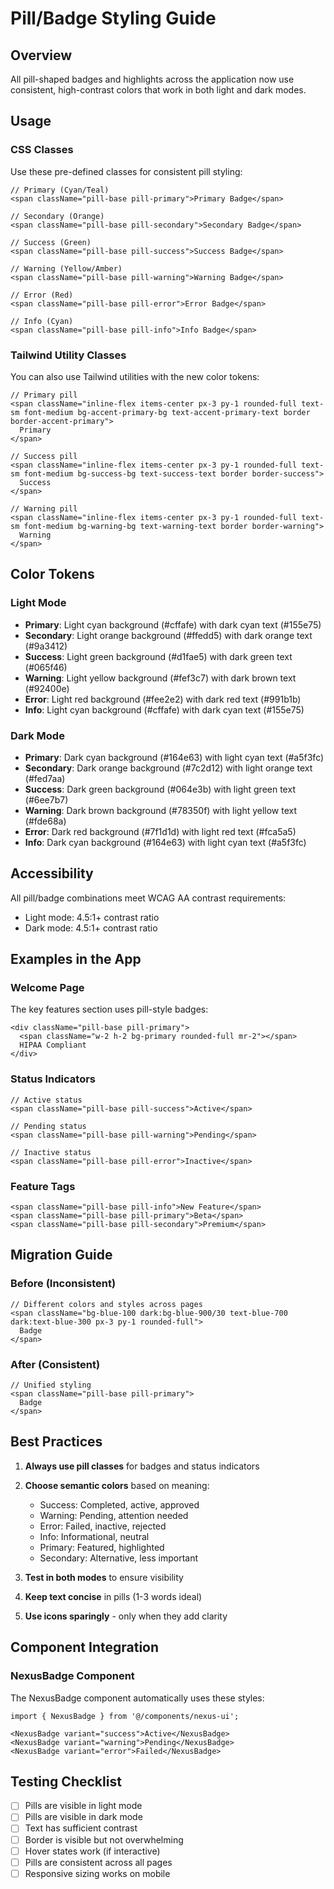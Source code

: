 # Pill/Badge Styling Guide

## Overview

All pill-shaped badges and highlights across the application now use consistent, high-contrast colors that work in both light and dark modes.

## Usage

### CSS Classes

Use these pre-defined classes for consistent pill styling:

```tsx
// Primary (Cyan/Teal)
<span className="pill-base pill-primary">Primary Badge</span>

// Secondary (Orange)
<span className="pill-base pill-secondary">Secondary Badge</span>

// Success (Green)
<span className="pill-base pill-success">Success Badge</span>

// Warning (Yellow/Amber)
<span className="pill-base pill-warning">Warning Badge</span>

// Error (Red)
<span className="pill-base pill-error">Error Badge</span>

// Info (Cyan)
<span className="pill-base pill-info">Info Badge</span>
```

### Tailwind Utility Classes

You can also use Tailwind utilities with the new color tokens:

```tsx
// Primary pill
<span className="inline-flex items-center px-3 py-1 rounded-full text-sm font-medium bg-accent-primary-bg text-accent-primary-text border border-accent-primary">
  Primary
</span>

// Success pill
<span className="inline-flex items-center px-3 py-1 rounded-full text-sm font-medium bg-success-bg text-success-text border border-success">
  Success
</span>

// Warning pill
<span className="inline-flex items-center px-3 py-1 rounded-full text-sm font-medium bg-warning-bg text-warning-text border border-warning">
  Warning
</span>
```

## Color Tokens

### Light Mode
- **Primary**: Light cyan background (#cffafe) with dark cyan text (#155e75)
- **Secondary**: Light orange background (#ffedd5) with dark orange text (#9a3412)
- **Success**: Light green background (#d1fae5) with dark green text (#065f46)
- **Warning**: Light yellow background (#fef3c7) with dark brown text (#92400e)
- **Error**: Light red background (#fee2e2) with dark red text (#991b1b)
- **Info**: Light cyan background (#cffafe) with dark cyan text (#155e75)

### Dark Mode
- **Primary**: Dark cyan background (#164e63) with light cyan text (#a5f3fc)
- **Secondary**: Dark orange background (#7c2d12) with light orange text (#fed7aa)
- **Success**: Dark green background (#064e3b) with light green text (#6ee7b7)
- **Warning**: Dark brown background (#78350f) with light yellow text (#fde68a)
- **Error**: Dark red background (#7f1d1d) with light red text (#fca5a5)
- **Info**: Dark cyan background (#164e63) with light cyan text (#a5f3fc)

## Accessibility

All pill/badge combinations meet WCAG AA contrast requirements:
- Light mode: 4.5:1+ contrast ratio
- Dark mode: 4.5:1+ contrast ratio

## Examples in the App

### Welcome Page
The key features section uses pill-style badges:
```tsx
<div className="pill-base pill-primary">
  <span className="w-2 h-2 bg-primary rounded-full mr-2"></span>
  HIPAA Compliant
</div>
```

### Status Indicators
```tsx
// Active status
<span className="pill-base pill-success">Active</span>

// Pending status
<span className="pill-base pill-warning">Pending</span>

// Inactive status
<span className="pill-base pill-error">Inactive</span>
```

### Feature Tags
```tsx
<span className="pill-base pill-info">New Feature</span>
<span className="pill-base pill-primary">Beta</span>
<span className="pill-base pill-secondary">Premium</span>
```

## Migration Guide

### Before (Inconsistent)
```tsx
// Different colors and styles across pages
<span className="bg-blue-100 dark:bg-blue-900/30 text-blue-700 dark:text-blue-300 px-3 py-1 rounded-full">
  Badge
</span>
```

### After (Consistent)
```tsx
// Unified styling
<span className="pill-base pill-primary">
  Badge
</span>
```

## Best Practices

1. **Always use pill classes** for badges and status indicators
2. **Choose semantic colors** based on meaning:
   - Success: Completed, active, approved
   - Warning: Pending, attention needed
   - Error: Failed, inactive, rejected
   - Info: Informational, neutral
   - Primary: Featured, highlighted
   - Secondary: Alternative, less important

3. **Test in both modes** to ensure visibility
4. **Keep text concise** in pills (1-3 words ideal)
5. **Use icons sparingly** - only when they add clarity

## Component Integration

### NexusBadge Component
The NexusBadge component automatically uses these styles:

```tsx
import { NexusBadge } from '@/components/nexus-ui';

<NexusBadge variant="success">Active</NexusBadge>
<NexusBadge variant="warning">Pending</NexusBadge>
<NexusBadge variant="error">Failed</NexusBadge>
```

## Testing Checklist

- [ ] Pills are visible in light mode
- [ ] Pills are visible in dark mode
- [ ] Text has sufficient contrast
- [ ] Border is visible but not overwhelming
- [ ] Hover states work (if interactive)
- [ ] Pills are consistent across all pages
- [ ] Responsive sizing works on mobile

